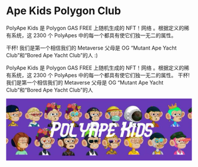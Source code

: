 # Ape Kids Polygon Club

PolyApe Kids 是 Polygon GAS FREE 上随机生成的 NFT！网络 。根据定义的稀有系统，这 2300 个 PolyApes 中的每一个都具有使它们独一无二的属性。

干杯! 我们是第一个相信我们的 Metaverse 父母是 OG “Mutant Ape Yacht Club”和“Bored Ape Yacht Club”的人 :)

PolyApe Kids 是 Polygon GAS FREE 上随机生成的 NFT！网络 。根据定义的稀有系统，这 2300 个 PolyApes 中的每一个都具有使它们独一无二的属性。
干杯! 我们是第一个相信我们的 Metaverse 父母是 OG “Mutant Ape Yacht Club”和“Bored Ape Yacht Club”的人

![1500x500](1500x500.jpg)
